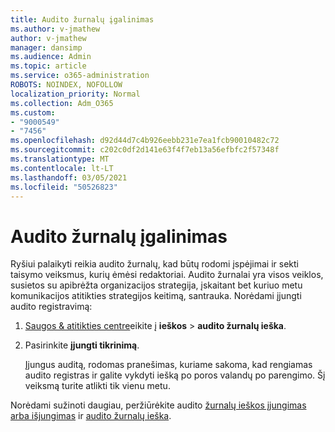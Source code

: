 ```yaml
---
title: Audito žurnalų įgalinimas
ms.author: v-jmathew
author: v-jmathew
manager: dansimp
ms.audience: Admin
ms.topic: article
ms.service: o365-administration
ROBOTS: NOINDEX, NOFOLLOW
localization_priority: Normal
ms.collection: Adm_O365
ms.custom:
- "9000549"
- "7456"
ms.openlocfilehash: d92d44d7c4b926eebb231e7ea1fcb90010482c72
ms.sourcegitcommit: c202c0df2d141e63f4f7eb13a56efbfc2f57348f
ms.translationtype: MT
ms.contentlocale: lt-LT
ms.lasthandoff: 03/05/2021
ms.locfileid: "50526823"
---
```

# <a name="enable-the-audit-log"></a>Audito žurnalų įgalinimas

Ryšiui palaikyti reikia audito žurnalų, kad būtų rodomi įspėjimai ir sekti taisymo veiksmus, kurių ėmėsi redaktoriai. Audito žurnalai yra visos veiklos, susietos su apibrėžta organizacijos strategija, įskaitant bet kuriuo metu komunikacijos atitikties strategijos keitimą, santrauka. Norėdami įjungti audito registravimą:

1. [Saugos & atitikties centre](https://go.microsoft.com/fwlink/?linkid=2101341)eikite į **ieškos**  >  **audito žurnalų ieška**.
2. Pasirinkite **įjungti tikrinimą**.

    Įjungus auditą, rodomas pranešimas, kuriame sakoma, kad rengiamas audito registras ir galite vykdyti iešką po poros valandų po parengimo. Šį veiksmą turite atlikti tik vienu metu.

Norėdami sužinoti daugiau, peržiūrėkite audito [žurnalų ieškos įjungimas arba išjungimas](https://go.microsoft.com/fwlink/?linkid=2129077) ir [audito žurnalų ieška](https://go.microsoft.com/fwlink/?linkid=2123729).
